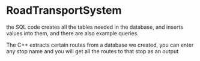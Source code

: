 # RoadTransportSystem

the SQL code creates all the tables needed in the database, and inserts values into them, and there are also example queries.

The C++ extracts certain routes from a database we created, you can enter any stop name and you will get all the routes to that stop as an output
